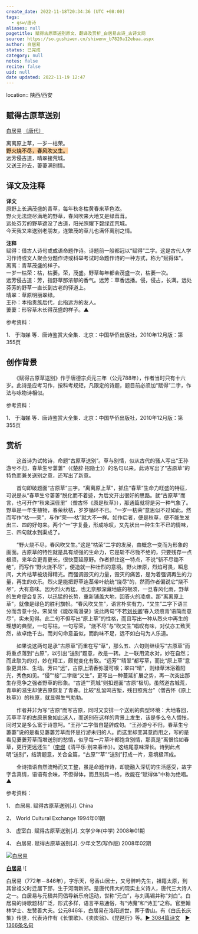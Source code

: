 ```yaml
---
create_date: 2022-11-18T20:34:36 (UTC +08:00)
tags:
  - gsw/唐诗
aliases: null
pagetitle: 赋得古原草送别原文、翻译及赏析_白居易古诗_古诗文网
source: https://so.gushiwen.cn/shiwenv_b7820a12ebaa.aspx
author: 白居易
status: 已完成
category: null
notes: false
recite: false
uid: null
date updated: 2022-11-19 12:47
---
```

location:: 陕西/西安

## 赋得古原草送别

[白居易](https://so.gushiwen.cn/authorv_85097dd0c645.aspx) [〔唐代〕](https://so.gushiwen.cn/shiwens/default.aspx?cstr=%e5%94%90%e4%bb%a3)

离离原上草，一岁一枯荣。\
<mark style="background: #FFB86CA6;">野火烧不尽，春风吹又生。</mark>\
远芳侵古道，晴翠接荒城。\
又送王孙去，萋萋满别情。

## 译文及注释

**译文**\
原野上长满茂盛的青草，每年秋冬枯黄春来草色浓。\
野火无法烧尽满地的野草，春风吹来大地又是绿茸茸。\
远处芬芳的野草遮没了古道，阳光照耀下碧绿连荒城。\
今天我又来送别老朋友，连繁茂的草儿也满怀离别之情。

**注释**\
赋得：借古人诗句或成语命题作诗。诗题前一般都冠以“赋得”二字。这是古代人学习作诗或文人聚会分题作诗或科举考试时命题作诗的一种方式，称为"赋得体"。\
离离：青草茂盛的样子。\
一岁一枯荣：枯，枯萎。荣，茂盛。野草每年都会茂盛一次，枯萎一次。\
远芳侵古道：芳，指野草那浓郁的香气。远芳：草香远播。侵，侵占，长满。远处芬芳的野草一直长到古老的驿道上。\
晴翠：草原明丽翠绿。\
王孙：本指贵族后代，此指远方的友人。\
萋萋：形容草木长得茂盛的样子。▲

参考资料：

1、 于海娣 等．唐诗鉴赏大全集．北京：中国华侨出版社，2010年12月版：第355页

## 创作背景

　　《赋得古原草送别》作于唐德宗贞元三年（公元788年），作者当时只有十六岁。此诗是应考习作，按科考规矩，凡限定的诗题，题目前必须加“赋得”二字，作法与咏物诗相似。

参考资料：

1、 于海娣 等．唐诗鉴赏大全集．北京：中国华侨出版社，2010年12月版：第355页

## 赏析

　　这首诗为试帖诗，命题“古原草送别”。草与别情，似从古代的骚人写出“王孙游兮不归，春草生兮萋萋”（《楚辞·招隐士》）的名句以来。此诗写出了“古原草”的特色而兼关送别之意，还写出了新意。

　　首句即破题面“古原草”三字。“离离原上草”，抓住“春草”生命力旺盛的特征，可说是从“春草生兮萋萋”脱化而不着迹，为后文开出很好的思路。就“古原草”而言，也可开作“秋来深径里”（僧古怀《原是秋草》），那通篇就将是另一种气象了。野草是一年生植物，春荣秋枯，岁岁循环不已。“一岁一枯荣”意思似不过如此。然而写作“枯──荣”，与作“荣──枯”就大不一样。如作后者，便是秋草，便不能生发出三、四的好句来。两个“一”字复叠，形成咏叹，又先状出一种生生不已的情味，三、四句就水到渠成了。

　　“野火烧不尽，春风吹又生。”这是“枯荣”二字的发展，由概念一变而为形象的画面。古原草的特性就是具有顽强的生命力，它是斩不尽锄不绝的，只要残存一点根须，来年会更青更长，很快蔓延原野。作者抓住这一特点，不说“斩不尽锄不绝”，而写作“野火烧不尽”，便造就一种壮烈的意境。野火燎原，烈焰可畏，瞬息间，大片枯草被烧得精光。而强调毁灭的力量，毁灭的痛苦，是为着强调再生的力量，再生的欢乐。烈火是能把野草连茎带叶统统“烧尽”的，然而作者偏说它“烧不尽”，大有意味。因为烈火再猛，也无奈那深藏地底的根须，一旦春风化雨，野草的生命便会复苏，以迅猛的长势，重新铺盖大地，回答火的凌虐。那“离离原上草”，就像是绿色的胜利旗帜。“春风吹又生”，语言朴实有力，“又生”二字下语三分而含意十分。宋吴曾《能改斋漫录》说此两句“不若[刘长卿](https://so.gushiwen.cn/authorv_b3e23d54ee99.aspx)‘春入烧痕青’语简而意尽”，实未见得。此二句不但写出“原上草”的性格，而且写出一种从烈火中再生的理想的典型，一句写枯，一句写荣，“烧不尽”与“吹又生”唱叹有味，对仗亦工致天然，故卓绝千古。而刘句命意虽似，而韵味不足，远不如白句为人乐道。

　　如果说这两句是承“古原草”而重在写“草”，那么五、六句则继续写“古原草”而将重点落到“古原”，以引出“送别”题意，故是一转。上一联用流水对，妙在自然；而此联为的对，妙在精工，颇觉变化有致。“远芳”“晴翠”都写草，而比“原上草”意象更具体、生动。芳曰“远”，古原上清香弥漫可嗅；翠曰“晴”，则绿草沐浴着阳光，秀色如见。“侵”“接”二字继“又生”，更写出一种蔓延扩展之势，再一次突出那生存竞争之强者野草的形象。“古道”“荒城”则扣题面“古原”极切。虽然道古城荒，青草的滋生却使古原恢复了青春。比较“乱蛩鸣古堑，残日照荒台”（僧古怀《原上秋草》）的秋原，就显得生气勃勃。

　　作者并非为写“古原”而写古原，同时又安排一个送别的典型环境：大地春回，芳草芊芊的古原景象如此迷人，而送别在这样的背景上发生，该是多么令人惆怅，同时又是多么富于诗意呵。“王孙”二字借自楚辞成句。“王孙游兮不归，春草生兮萋萋”说的是看见萋萋芳草而怀思行游未归的人。而这里却变其意而用之，写的是看见萋萋芳草而增送别的愁情，似乎每一片草叶都饱含别情，那真是“离恨恰如春草，更行更远还生”（[李煜](https://so.gushiwen.cn/authorv_05635286bf64.aspx)《清平乐·别来春半》）。这结尾意味深长。诗到此点明“送别”，结清题意，关合全篇，“古原”“草”“送别”打成一片，意境极浑成。

　　全诗措语自然流畅而又工整，虽是命题作诗，却能融入深切的生活感受，故字字含真情，语语有余味，不但得体，而且别具一格，故能在“赋得体”中称为绝唱。▲

参考资料：

1、 白居易. 赋得古原草送别[J]. China

2、 World Cultural Exchange 1994年01期

3、 虚室白. 赋得古原草送别[J]. 文学少年(中学) 2008年01期

4、 白居易. 赋得古原草送别[J]. 少年文艺(写作版) 2008年02期

[![白居易](https://song.gushiwen.cn/authorImg/baijuyi.jpg)](https://so.gushiwen.cn/authorv_85097dd0c645.aspx)

[**白居易**](https://so.gushiwen.cn/authorv_85097dd0c645.aspx) ![

白居易（772年－846年），字乐天，号香山居士，又号醉吟先生，祖籍太原，到其曾祖父时迁居下邽，生于河南新郑。是唐代伟大的现实主义诗人，唐代三大诗人之一。白居易与元稹共同倡导新乐府运动，世称“元白”，与刘禹锡并称“刘白”。白居易的诗歌题材广泛，形式多样，语言平易通俗，有“诗魔”和“诗王”之称。官至翰林学士、左赞善大夫。公元846年，白居易在洛阳逝世，葬于香山。有《白氏长庆集》传世，代表诗作有《长恨歌》、《卖炭翁》、《琵琶行》等。[► 3084篇诗文](https://so.gushiwen.cn/shiwens/default.aspx?astr=%e7%99%bd%e5%b1%85%e6%98%93)　[► 1366条名句](https://so.gushiwen.cn/mingjus/default.aspx?astr=%e7%99%bd%e5%b1%85%e6%98%93)
